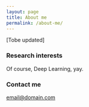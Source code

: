 ```yaml
---
layout: page
title: About me
permalink: /about-me/
---
```


[Tobe updated]
### Research interests

Of course, Deep Learning, yay.

### Contact me

[email@domain.com](mailto:email@domain.com)
